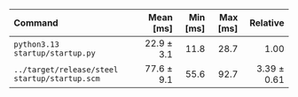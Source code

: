 | Command | Mean [ms] | Min [ms] | Max [ms] | Relative |
|:---|---:|---:|---:|---:|
| `python3.13 startup/startup.py` | 22.9 ± 3.1 | 11.8 | 28.7 | 1.00 |
| `../target/release/steel startup/startup.scm` | 77.6 ± 9.1 | 55.6 | 92.7 | 3.39 ± 0.61 |

